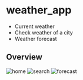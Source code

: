 # weather_app

- Current weather
- Check weather of a city
- Weather forecast

## Overview


![home](https://github.com/Mehedihasan1998/weather_app/assets/56060082/79f5f19b-722e-43a6-8ee7-c4b3f6241867)
![search](https://github.com/Mehedihasan1998/weather_app/assets/56060082/a059771b-5069-4415-905f-a3d5bf5dbcc6)
![forecast](https://github.com/Mehedihasan1998/weather_app/assets/56060082/c86210e8-b6ea-4a68-807f-ab928d8b5802)

